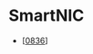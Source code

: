 # SmartNIC

- [[0836]]

[//begin]: # "Autogenerated link references for markdown compatibility"
[0836]: 0836.md "A Comprehensive Survey on SmartNICs: Architectures, Development Models, Applications, and Research Directions"
[//end]: # "Autogenerated link references"
